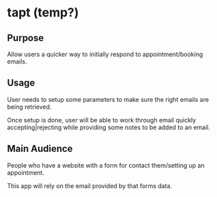 # tapt (temp?)

## Purpose

Allow users a quicker way to initially respond to appointment/booking emails.

## Usage

User needs to setup some parameters to make sure the right emails are being retrieved.

Once setup is done, user will be able to work through email quickly accepting|rejecting while providing some notes to
be added to an email.

## Main Audience

People who have a website with a form for contact them/setting up an appointment.

This app will rely on the email provided by that forms data.
